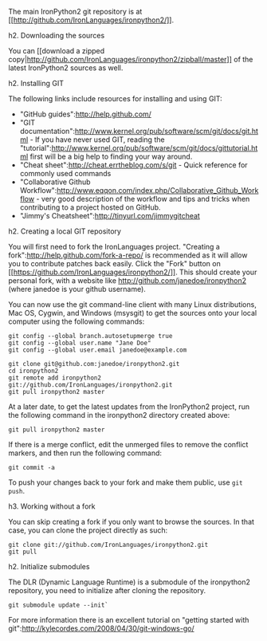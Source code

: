 The main IronPython2 git repository is at [[http://github.com/IronLanguages/ironpython2/]].

h2. Downloading the sources

You can [[download a zipped copy|http://github.com/IronLanguages/ironpython2/zipball/master]] of the latest IronPython2 sources as well.

h2. Installing GIT

The following links include resources for installing and using GIT:
* "GitHub guides":http://help.github.com/
* "GIT documentation":http://www.kernel.org/pub/software/scm/git/docs/git.html - If you have never used GIT, reading the "tutorial":http://www.kernel.org/pub/software/scm/git/docs/gittutorial.html first will be a big help to finding your way around.
* "Cheat sheet":http://cheat.errtheblog.com/s/git - Quick reference for commonly used commands
* "Collaborative Github Workflow":http://www.eqqon.com/index.php/Collaborative_Github_Workflow - very good description of the workflow and tips and tricks when contributing to a project hosted on GitHub.
* "Jimmy's Cheatsheet":http://tinyurl.com/jimmygitcheat

h2. Creating a local GIT repository

You will first need to fork the IronLanguages project. "Creating a fork":http://help.github.com/fork-a-repo/ is recommended as it will allow you to contribute patches back easily. Click the "Fork" button on [[https://github.com/IronLanguages/ironpython2/]]. This should create your personal fork, with a website like http://github.com/janedoe/ironpython2 (where janedoe is your github username). 

You can now use the git command-line client with many Linux distributions, Mac OS, Cygwin, and Windows (msysgit) to get the sources onto your local computer using the following commands:

```
git config --global branch.autosetupmerge true
git config --global user.name "Jane Doe"
git config --global user.email janedoe@example.com

git clone git@github.com:janedoe/ironpython2.git
cd ironpython2
git remote add ironpython2 git://github.com/IronLanguages/ironpython2.git
git pull ironpython2 master
```

At a later date, to get the latest updates from the IronPython2 project, run the following command in the ironpython2 directory created above:

```
git pull ironpython2 master
```

If there is a merge conflict, edit the unmerged files to remove the conflict markers, and then run the following command:

```
git commit -a
```

To push your changes back to your fork and make them public, use `git push`.

h3. Working without a fork

You can skip creating a fork if you only want to browse the sources. In that case, you can clone the project directly as such:
```
git clone git://github.com/IronLanguages/ironpython2.git
git pull
```

h2. Initialize submodules

The DLR (Dynamic Language Runtime) is a submodule of the ironpython2 repository, you need to initialize after cloning the repository.
```
git submodule update --init`
```


For more information there is an excellent tutorial on "getting started with git":http://kylecordes.com/2008/04/30/git-windows-go/


